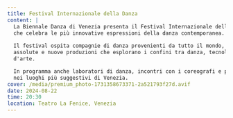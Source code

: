 ```yaml
---
title: Festival Internazionale della Danza
content: |
  La Biennale Danza di Venezia presenta il Festival Internazionale della Danza, un evento 
  che celebra le più innovative espressioni della danza contemporanea.
  
  Il festival ospita compagnie di danza provenienti da tutto il mondo, presentando prime 
  assolute e nuove produzioni che esplorano i confini tra danza, tecnologia e altre forme 
  d'arte.

  In programma anche laboratori di danza, incontri con i coreografi e performance site-specific 
  nei luoghi più suggestivi di Venezia.
cover: /media/premium_photo-1731358673371-2a521793f27d.avif
date: 2024-08-22
time: 20:30
location: Teatro La Fenice, Venezia
---
```

